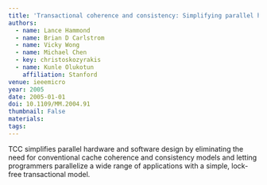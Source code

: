 ```yaml
---
title: 'Transactional coherence and consistency: Simplifying parallel hardware and software'
authors:
  - name: Lance Hammond
  - name: Brian D Carlstrom
  - name: Vicky Wong
  - name: Michael Chen
  - key: christoskozyrakis
  - name: Kunle Olukotun
    affiliation: Stanford
venue: ieeemicro
year: 2005
date: 2005-01-01
doi: 10.1109/MM.2004.91
thumbnail: False
materials:
tags:
---
```

TCC simplifies parallel hardware and software design by eliminating the need for conventional cache coherence and consistency models and letting programmers parallelize a wide range of applications with a simple, lock-free transactional model.
